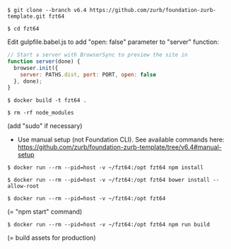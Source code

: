```shell
$ git clone --branch v6.4 https://github.com/zurb/foundation-zurb-template.git fzt64
```

```shell
$ cd fzt64
```

Edit gulpfile.babel.js to add "open: false" parameter to "server" function:
```js
// Start a server with BrowserSync to preview the site in
function server(done) {
  browser.init({
    server: PATHS.dist, port: PORT, open: false
  }, done);
}
```

```shell
$ docker build -t fzt64 .
```

```shell
$ rm -rf node_modules
```
(add "sudo" if necessary)

* Use manual setup (not Foundation CLI). See available commands here: https://github.com/zurb/foundation-zurb-template/tree/v6.4#manual-setup

```shell
$ docker run --rm --pid=host -v ~/fzt64:/opt fzt64 npm install
```

```shell
$ docker run --rm --pid=host -v ~/fzt64:/opt fzt64 bower install --allow-root
```

```shell
$ docker run --rm --pid=host -v ~/fzt64:/opt fzt64
```
(= "npm start" command)

```shell
$ docker run --rm --pid=host -v ~/fzt64:/opt fzt64 npm run build
```
(= build assets for production)
